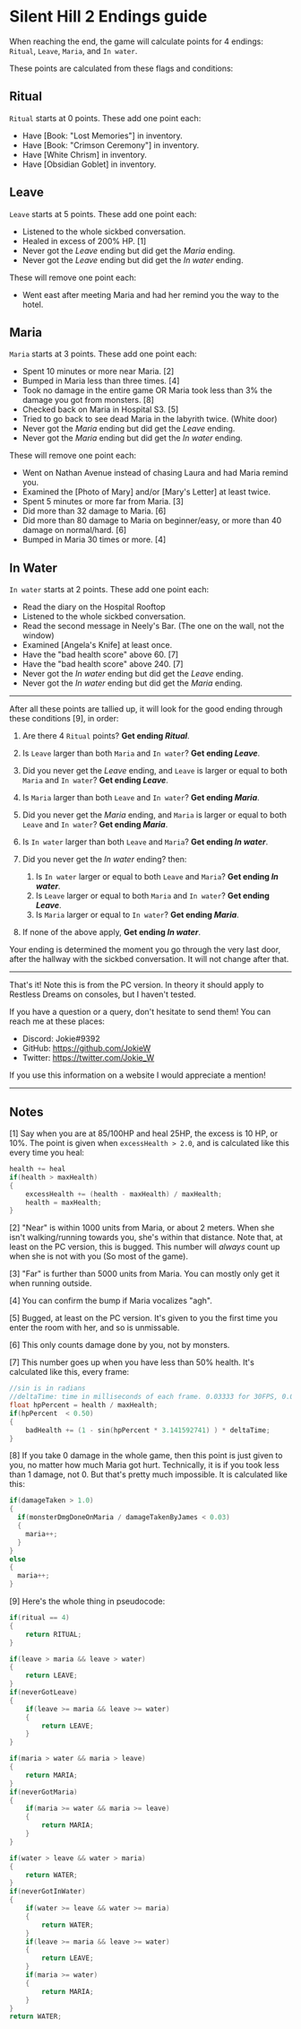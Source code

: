 # Silent Hill 2 Endings guide

When reaching the end, the game will calculate points for 4 endings:
`Ritual`, `Leave`, `Maria`, and `In water`.

These points are calculated from these flags and conditions:

## Ritual
`Ritual` starts at 0 points. These add one point each:
- Have [Book: "Lost Memories"] in inventory.
- Have [Book: "Crimson Ceremony"] in inventory.
- Have [White Chrism] in inventory.
- Have [Obsidian Goblet] in inventory.

## Leave
`Leave` starts at 5 points. These add one point each:
- Listened to the whole sickbed conversation.
- Healed in excess of 200% HP. [1]
- Never got the *Leave* ending but did get the *Maria* ending.
- Never got the *Leave* ending but did get the *In water* ending.

These will remove one point each:
- Went east after meeting Maria and had her remind you the way to the hotel.

## Maria
`Maria` starts at 3 points. These add one point each:
- Spent 10 minutes or more near Maria. [2]
- Bumped in Maria less than three times. [4]
- Took no damage in the entire game OR Maria took less than 3% the damage you got from monsters. [8]
- Checked back on Maria in Hospital S3. [5]
- Tried to go back to see dead Maria in the labyrith twice. (White door)
- Never got the *Maria* ending but did get the *Leave* ending.
- Never got the *Maria* ending but did get the *In water* ending.

These will remove one point each:
- Went on Nathan Avenue instead of chasing Laura and had Maria remind you.
- Examined the [Photo of Mary] and/or [Mary's Letter] at least twice.
- Spent 5 minutes or more far from Maria. [3]
- Did more than 32 damage to Maria. [6]
- Did more than 80 damage to Maria on beginner/easy, or more than 40 damage on normal/hard. [6]
- Bumped in Maria 30 times or more. [4]

## In Water
`In water` starts at 2 points. These add one point each:
- Read the diary on the Hospital Rooftop
- Listened to the whole sickbed conversation.
- Read the second message in Neely's Bar. (The one on the wall, not the window)
- Examined [Angela's Knife] at least once.
- Have the "bad health score" above 60. [7]
- Have the "bad health score" above 240. [7]
- Never got the *In water* ending but did get the *Leave* ending.
- Never got the *In water* ending but did get the *Maria* ending.

---
After all these points are tallied up, it will look for the good ending through these conditions [9], in order:

1. Are there 4 `Ritual` points? **Get ending *Ritual***.

2. Is `Leave` larger than both `Maria` and `In water`? **Get ending *Leave***.
3. Did you never get the *Leave* ending, and `Leave` is larger or equal to both `Maria` and `In water`? **Get ending *Leave***. 

4. Is `Maria` larger than both `Leave` and `In water`? **Get ending *Maria***.
5. Did you never get the *Maria* ending, and `Maria` is larger or equal to both `Leave` and `In water`? **Get ending *Maria***.

6. Is `In water` larger than both `Leave` and `Maria`? **Get ending *In water***.
7. Did you never get the *In water* ending? then:
   1. Is `In water` larger or equal to both `Leave` and `Maria`? **Get ending *In water***.
   2. Is `Leave` larger or equal to both `Maria` and `In water`? **Get ending *Leave***.
   3. Is `Maria` larger or equal to `In water`? **Get ending *Maria***.

8. If none of the above apply, **Get ending *In water***.

Your ending is determined the moment you go through the very last door, after the hallway with the sickbed conversation.
It will not change after that.

---
That's it!
Note this is from the PC version. In theory it should apply to Restless Dreams on consoles, but I haven't tested.

If you have a question or a query, don't hesitate to send them!
You can reach me at these places:
- Discord: Jokie#9392
- GitHub: <https://github.com/JokieW>
- Twitter: <https://twitter.com/Jokie_W>

If you use this information on a website I would appreciate a mention!

---
## Notes
[1] Say when you are at 85/100HP and heal 25HP, the excess is 10 HP, or 10%.
The point is given when `excessHealth > 2.0`, and is calculated like this every time you heal:
```c
health += heal
if(health > maxHealth)
{
	excessHealth += (health - maxHealth) / maxHealth;
	health = maxHealth;
}
```
[2] "Near" is within 1000 units from Maria, or about 2 meters. When she isn't walking/running towards you, she's within that distance.
Note that, at least on the PC version, this is bugged. This number will _always_ count up when she is not with you (So most of the game).

[3] "Far" is further than 5000 units from Maria. You can mostly only get it when running outside.

[4] You can confirm the bump if Maria vocalizes "agh".

[5] Bugged, at least on the PC version. It's given to you the first time you enter the room with her, and so is unmissable.

[6] This only counts damage done by you, not by monsters.

[7] This number goes up when you have less than 50% health.
It's calculated like this, every frame:
```c
//sin is in radians
//deltaTime: time in milliseconds of each frame. 0.03333 for 30FPS, 0.016666 for 60 FPS
float hpPercent = health / maxHealth;
if(hpPercent  < 0.50)
{
	badHealth += (1 - sin(hpPercent * 3.141592741) ) * deltaTime;
}
```
[8] If you take 0 damage in the whole game, then this point is just given to you, no matter how much Maria got hurt.
Technically, it is if you took less than 1 damage, not 0. But that's pretty much impossible.
It is calculated like this:
```c
if(damageTaken > 1.0)
{
  if(monsterDmgDoneOnMaria / damageTakenByJames < 0.03) 
  {
    maria++;
  }
}
else
{
  maria++;
}
```

[9] Here's the whole thing in pseudocode:
```c
if(ritual == 4)
{
	return RITUAL;
}

if(leave > maria && leave > water) 
{
	return LEAVE;
}
if(neverGotLeave)
{
	if(leave >= maria && leave >= water)
	{
		return LEAVE;
	}
}

if(maria > water && maria > leave) 
{
	return MARIA;
}
if(neverGotMaria)
{
	if(maria >= water && maria >= leave)
	{
		return MARIA;
	}
}

if(water > leave && water > maria) 
{
	return WATER;
}
if(neverGotInWater)
{
	if(water >= leave && water >= maria)
	{
		return WATER;
	}
	if(leave >= maria && leave >= water)
	{
		return LEAVE;
	}
	if(maria >= water)
	{
		return MARIA;
	}
}
return WATER;
```
